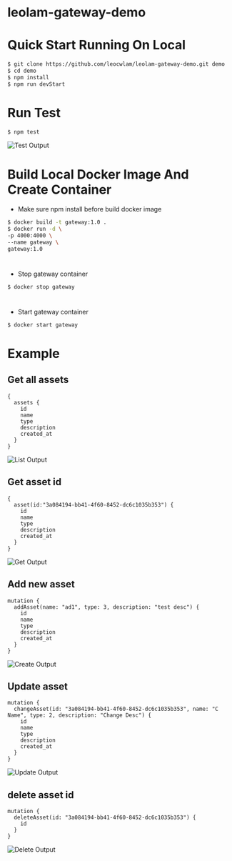# leolam-gateway-demo

# <a name="quick-start"></a>Quick Start Running On Local

```bash
$ git clone https://github.com/leocwlam/leolam-gateway-demo.git demo
$ cd demo
$ npm install
$ npm run devStart
```

# <a name="test"></a>Run Test

```bash
$ npm test
```

![Test Output](https://raw.githubusercontent.com/leocwlam/leolam-gateway-demo/master/docs/test.png)

# <a name="docker-image-container"></a>Build Local Docker Image And Create Container

- Make sure npm install before build docker image

```bash
$ docker build -t gateway:1.0 .
$ docker run -d \
-p 4000:4000 \
--name gateway \
gateway:1.0
```

# <a name="docker-stop"></a>

- Stop gateway container

```bash
$ docker stop gateway
```

# <a name="docker-start"></a>

- Start gateway container

```bash
$ docker start gateway
```

# <a name="example"></a>Example

## <a name="get-all-assets"></a>Get all assets

```
{
  assets {
    id
    name
    type
    description
    created_at
  }
}
```

![List Output](https://raw.githubusercontent.com/leocwlam/leolam-gateway-demo/master/docs/list.png)

## <a name="get-asset-id"></a>Get asset id

```
{
  asset(id:"3a084194-bb41-4f60-8452-dc6c1035b353") {
    id
    name
    type
    description
    created_at
  }
}

```

![Get Output](https://raw.githubusercontent.com/leocwlam/leolam-gateway-demo/master/docs/get.png)

## <a name="Add-new-asset"></a>Add new asset

```
mutation {
  addAsset(name: "ad1", type: 3, description: "test desc") {
    id
    name
    type
    description
    created_at
  }
}
```

![Create Output](https://raw.githubusercontent.com/leocwlam/leolam-gateway-demo/master/docs/create.png)

## <a name="Update-asset-id"></a>Update asset

```
mutation {
  changeAsset(id: "3a084194-bb41-4f60-8452-dc6c1035b353", name: "C Name", type: 2, description: "Change Desc") {
    id
    name
    type
    description
    created_at
  }
}
```

![Update Output](https://raw.githubusercontent.com/leocwlam/leolam-gateway-demo/master/docs/update.png)

## <a name="Delete-asset-id"></a>delete asset id

```
mutation {
  deleteAsset(id: "3a084194-bb41-4f60-8452-dc6c1035b353") {
    id
  }
}
```

![Delete Output](https://raw.githubusercontent.com/leocwlam/leolam-gateway-demo/master/docs/delete.png)
